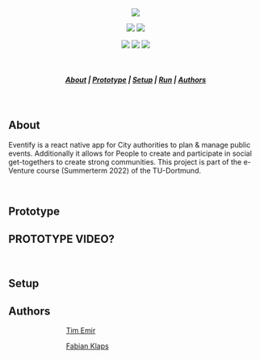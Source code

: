 &nbsp;

<p align="center">
<img src=https://user-images.githubusercontent.com/84287747/174157284-2bde85d2-9995-4fe6-b66e-55ac586e38f5.svg>
</p>


<p align="center">
<img src=https://img.shields.io/badge/Firebase-22ADF6?style=for-the-badge&logo=Firebase&logoColor=yellow>
<img src=https://img.shields.io/badge/React_Native-20232A?style=for-the-badge&logo=react&logoColor=61DAFB>
</p>
<p align="center">
<img src=https://img.shields.io/badge/NPM-%23000000.svg?style=for-the-badge&logo=npm&logoColor=white>
<img src=https://img.shields.io/badge/JavaScript-F7DF1E?style=for-the-badge&logo=javascript&logoColor=black>
<img src=https://img.shields.io/badge/node.js-6DA55F?style=for-the-badge&logo=node.js&logoColor=white>
</p>

&nbsp;

<h5 align="center">
  <a href="#About">About</a>  |
  <a href="#Prototype">Prototype</a>  |
  <a href="#Setup">Setup</a>  |
  <a href="#Running">Run</a>  |
  <a href="#Authors">Authors</a>
</h5>

&nbsp;

## About

Eventify is a react native app for City authorities to plan & manage public events. Additionally it allows for People to create and participate in social get-togethers to create strong communities. 
This project is part of the e-Venture course (Summerterm 2022) of the TU-Dortmund.

&nbsp;

## Prototype

## PROTOTYPE VIDEO?

&nbsp;

## Setup
<!-- ##### Requirements: python, nodeJS

### Express app
> Use the package manager [npm](https://npmjs.com/) to install the dependencies

1. From the top-level directory: `wt21-happy-cook`

2. Change to folder: `$ cd node_app`

3. Run following commands to install express and dependencies:

 ```sh
 npm install
 ```
 -->
<!-- ### Flask server
> for installation

1. Go to the directory: `wt21-happy-cook/python_app/flask_app`

2. Install python: $ pip install python  or  $ pip3 install python

3. Install flask (for more info <a href="https://flask.palletsprojects.com/en/2.0.x/installation/">click here</a>)

4. Run the following commands to install all dependencies:

  ```sh
  $ pip install numpy
  ```

  ```sh
  $ pip install joblib
  ```

  ```sh
  $ pip install pandas
  ```

  ```sh
  $ pip install num2words
  ```

  ```sh
  $ pip install —user -U nltk
  ```

  
  (for more information on nltk [click here](https://www.nltk.org/install.html))

  Note: If you find any ImportError messages, continue to install missing dependencies.

&nbsp;

## Running
**to start up the flask server**:

1. Go to the directory: `wt21-happy-cook/python_app/flask_app`

2. Make sure that you are in the virtual environment (venv).
  If you are not, reactivate the environment (see link <a href=“https://flask.palletsprojects.com/en/2.0.x/installation/”>click here</a>)

3. Run the following commands:

  ```sh
  $ export FLASK_APP=app
  ```

  ```sh
  $ flask run
  ```

**to start up express** run command:

1. Go to the directory: `wt21-happy-cook/node_app`

2. Run the following commands:

 ```sh
 $ node app.js
 ```

&nbsp; -->

## Authors
&nbsp;&nbsp;&nbsp;&nbsp;&nbsp;&nbsp;&nbsp;&nbsp;&nbsp;&nbsp;&nbsp;&nbsp;&nbsp;&nbsp;&nbsp;&nbsp;&nbsp;&nbsp;&nbsp;&nbsp;&nbsp;&nbsp;&nbsp;&nbsp;&nbsp;&nbsp;&nbsp;&nbsp; [Tim Emir](https://github.com/kukli07) &nbsp;

&nbsp;&nbsp;&nbsp;&nbsp;&nbsp;&nbsp;&nbsp;&nbsp;&nbsp;&nbsp;&nbsp;&nbsp;&nbsp;&nbsp;&nbsp;&nbsp;&nbsp;&nbsp;&nbsp;&nbsp;&nbsp;&nbsp;&nbsp;&nbsp;&nbsp;&nbsp;&nbsp;&nbsp; [Fabian Klaps](https://github.com/Yii67) &nbsp;
